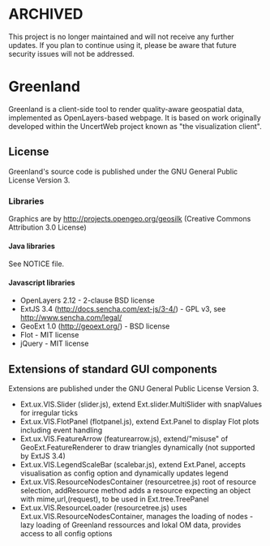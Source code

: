 # ARCHIVED

This project is no longer maintained and will not receive any further updates. If you plan to continue using it, please be aware that future security issues will not be addressed.

# Greenland

Greenland is a client-side tool to render quality-aware geospatial data, implemented as OpenLayers-based webpage. It is based on work originally developed within the UncertWeb project known as "the visualization client". 

## License

Greenland's source code is published under the GNU General Public License Version 3.

### Libraries

Graphics are by http://projects.opengeo.org/geosilk (Creative Commons Attribution 3.0 License) 

#### Java libraries

See NOTICE file.

#### Javascript libraries

* OpenLayers 2.12 - 2-clause BSD license
* ExtJS 3.4 (http://docs.sencha.com/ext-js/3-4/) - GPL v3, see http://www.sencha.com/legal/
* GeoExt 1.0 (http://geoext.org/) - BSD license
* Flot  - MIT license
* jQuery - MIT license

## Extensions of standard GUI components

Extensions are published under the GNU General Public License Version 3.

* Ext.ux.VIS.Slider (slider.js), extend Ext.slider.MultiSlider with snapValues for irregular ticks
* Ext.ux.VIS.FlotPanel (flotpanel.js), extend Ext.Panel to display Flot plots including event handling
* Ext.ux.VIS.FeatureArrow (featurearrow.js), extend/"misuse" of GeoExt.FeatureRenderer to draw triangles dynamically (not supported by ExtJS 3.4) 
* Ext.ux.VIS.LegendScaleBar (scalebar.js), extend Ext.Panel, accepts visualisation as config option and dynamically updates legend
* Ext.ux.VIS.ResourceNodesContainer (resourcetree.js) root of resource selection, addResource method adds a resource expecting an object with mime,url,(request), to be used in Ext.tree.TreePanel
* Ext.ux.VIS.ResourceLoader (resourcetree.js) uses Ext.ux.VIS.ResourceNodesContainer, manages the loading of nodes - lazy loading of Greenland ressources and lokal OM data, provides access to all config options
